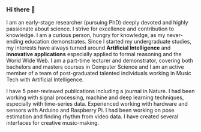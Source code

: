### Hi there 👋

I am an early-stage researcher (pursuing PhD) deeply devoted and highly passionate about science. I strive for excellence and contribution to knowledge. I am a curious 
person, hungry for knowledge, as my never-ending education demonstrates. Since I  started my undergraduate studies, my interests have always turned around <strong>Artificial Intelligence</strong> and <strong>innovative applications</strong> especially applied to formal reasoning and the World Wide Web.  I am a part-time lecturer and demonstrator, covering both bachelors and masters courses in Computer Science and I am an active member of a team of post-graduated talented individuals working in Music Tech with Artificial Intelligence. 

I have 5 peer-reviewed publications including a journal in Nature. I had been working with signal processing, machine and deep learning techniques, especially with time-series data. Experienced working with hardware and sensors with Arduino and Raspberry Pi. I had been working on pose estimation and finding rhythm from video data. I have created several interfaces for creative music-making.
